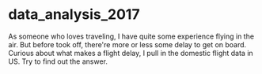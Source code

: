 # data_analysis_2017

As someone who loves traveling, I have quite some experience flying in the air. 
But before took off, there're more or less some delay to get on board.
Curious about what makes a flight delay, I pull in the domestic flight data in US. Try to find out the answer.
